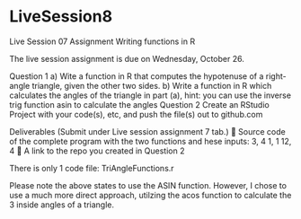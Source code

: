 # LiveSession8

Live Session 07 Assignment 
Writing functions in R   
 
The live session assignment is due on Wednesday, October 26.  
 
Question 1 
a) Wite a function in R that computes the hypotenuse of a right-angle triangle, given the other two sides. b) Write a function in R which calculates the angles of the triangle in part (a), hint: you can use the inverse trig function asin to calculate the angles 
Question 2 
Create an RStudio Project with your code(s), etc, and push the file(s) out to github.com 
 
Deliverables (Submit under Live session assignment 7 tab.)  Source code of the complete program with the two functions and hese inputs: 
3, 4 
1, 1 
12, 4  A link to the repo you created in Question 2 
 
 There is only 1 code file: TriAngleFunctions.r
 
 Please note the above states to use the ASIN function. However, I chose to use a much more direct approach, utilzing the acos function to calculate the 3 inside angles of a triangle.

